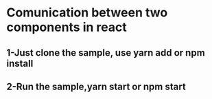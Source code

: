 # Comunication between two components in react 
## 1-Just clone the sample, use yarn add or npm install
## 2-Run the sample,yarn start or npm start

